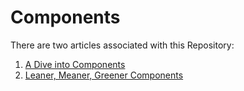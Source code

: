 # Components

There are two articles associated with this Repository:

1. [A Dive into Components](./Documents/A-Deep-Dive-into-the-Component/index.md)
2. [Leaner, Meaner, Greener Components](./Documents/Leaner-Meaner-Greener-Components.md)
